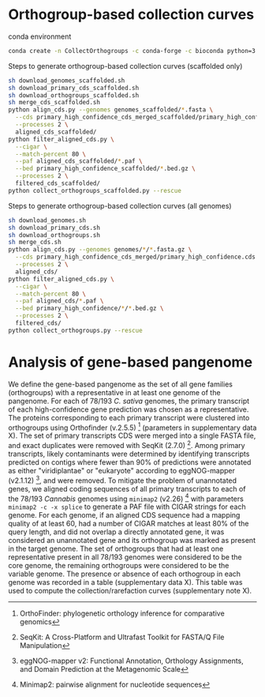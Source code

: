 # Orthogroup-based collection curves

conda environment
```sh
conda create -n CollectOrthogroups -c conda-forge -c bioconda python=3.10 awscli biopython cigar minimap2 pyarrow pandas seaborn seqkit tabix pyfaidx pybedtools
```

Steps to generate orthogroup-based collection curves (scaffolded only)
```sh
sh download_genomes_scaffolded.sh
sh download_primary_cds_scaffolded.sh
sh download_orthogroups_scaffolded.sh
sh merge_cds_scaffolded.sh
python align_cds.py --genomes genomes_scaffolded/*.fasta \
  --cds primary_high_confidence_cds_merged_scaffolded/primary_high_confidence.cds.fasta.gz \
  --processes 2 \
  aligned_cds_scaffolded/
python filter_aligned_cds.py \
  --cigar \
  --match-percent 80 \
  --paf aligned_cds_scaffolded/*.paf \
  --bed primary_high_confidence_scaffolded/*.bed.gz \
  --processes 2 \
  filtered_cds_scaffolded/
python collect_orthogroups_scaffolded.py --rescue
```

Steps to generate orthogroup-based collection curves (all genomes)
```sh
sh download_genomes.sh
sh download_primary_cds.sh
sh download_orthogroups.sh
sh merge_cds.sh
python align_cds.py --genomes genomes/*/*.fasta.gz \
  --cds primary_high_confidence_cds_merged/primary_high_confidence.cds.fasta.gz \
  --processes 2 \
  aligned_cds/
python filter_aligned_cds.py \
  --cigar \
  --match-percent 80 \
  --paf aligned_cds/*.paf \
  --bed primary_high_confidence/*/*.bed.gz \
  --processes 2 \
  filtered_cds/
python collect_orthogroups.py --rescue
```

# Analysis of gene-based pangenome
We define the gene-based pangenome as the set of all gene families (orthogroups) with a representative in at least one genome of the pangenome. For each of 78/193 _C. sativa_ genomes, the primary transcript of each high-confidence gene prediction was chosen as a representative. The proteins corresponding to each primary transcript were clustered into orthogroups using Orthofinder (v.2.5.5) [^1] (parameters in supplementary data X). The set of primary transcripts CDS were merged into a single FASTA file, and exact duplicates were removed with SeqKit (2.7.0) [^2]. Among primary transcripts, likely contaminants were determined by identifying transcripts predicted on contigs where fewer than 90% of predictions were annotated as either "viridiplantae" or "eukaryote" according to eggNOG-mapper (v2.1.12) [^3], and were removed. To mitigate the problem of unannotated genes, we aligned coding sequences of all primary transcripts to each of the 78/193 _Cannabis_ genomes using `minimap2` (v2.26) [^4] with parameters `minimap2 -c -x splice` to generate a PAF file with CIGAR strings for each genome. For each genome, if an aligned CDS sequence had a mapping quality of at least 60, had a number of CIGAR matches at least 80% of the query length, and did not overlap a directly annotated gene, it was considered an unannotated gene and its orthogroup was marked as present in the target genome. The set of orthogroups that had at least one representative present in all 78/193 genomes were considered to be the core genome, the remaining orthogroups were considered to be the variable genome. The presence or absence of each orthogroup in each genome was recorded in a table (supplementary data X). This table was used to compute the collection/rarefaction curves (supplementary note X).

[^1]: OrthoFinder: phylogenetic orthology inference for comparative genomics
[^2]: SeqKit: A Cross-Platform and Ultrafast Toolkit for FASTA/Q File Manipulation
[^3]: eggNOG-mapper v2: Functional Annotation, Orthology Assignments, and Domain Prediction at the Metagenomic Scale 
[^4]: Minimap2: pairwise alignment for nucleotide sequences

